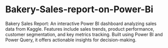# Bakery-Sales-report-on-Power-Bi
Bakery Sales Report: An interactive Power BI dashboard analyzing sales data from Kaggle. Features include sales trends, product performance, customer segmentation, and key metrics tracking. Built using Power BI and Power Query, it offers actionable insights for decision-making.
